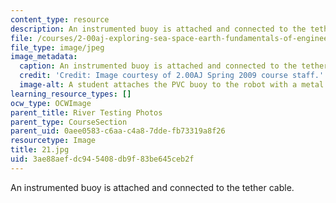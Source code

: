```yaml
---
content_type: resource
description: An instrumented buoy is attached and connected to the tether cable.
file: /courses/2-00aj-exploring-sea-space-earth-fundamentals-of-engineering-design-spring-2009/3ae88aefdc945408db9f83be645ceb2f_21.jpg
file_type: image/jpeg
image_metadata:
  caption: An instrumented buoy is attached and connected to the tether cable.
  credit: 'Credit: Image courtesy of 2.00AJ Spring 2009 course staff.'
  image-alt: A student attaches the PVC buoy to the robot with a metal hose clamp.
learning_resource_types: []
ocw_type: OCWImage
parent_title: River Testing Photos
parent_type: CourseSection
parent_uid: 0aee0583-c6aa-c4a8-7dde-fb73319a8f26
resourcetype: Image
title: 21.jpg
uid: 3ae88aef-dc94-5408-db9f-83be645ceb2f
---
```

An instrumented buoy is attached and connected to the tether cable.

